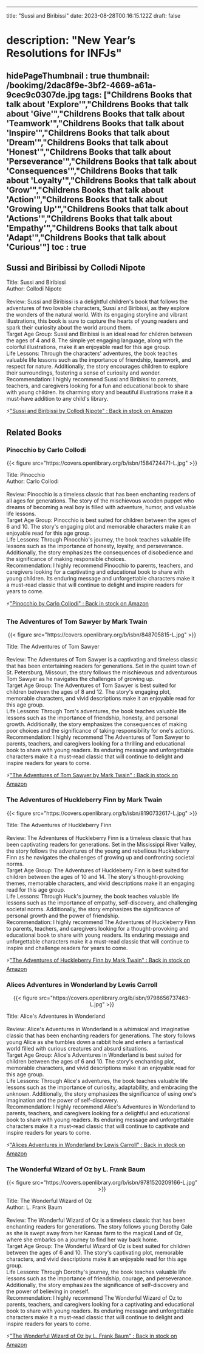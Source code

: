 
---
title: "Sussi and Biribissi"
date: 2023-08-28T00:16:15.122Z
draft: false
# description: "New Year’s Resolutions for INFJs"
hidePageThumbnail : true
thumbnail: /bookimg/2dac8f9e-3bf2-4669-a61a-9cec9c0307de.jpg
tags: ["Childrens Books that talk about 'Explore'","Childrens Books that talk about 'Give'","Childrens Books that talk about 'Teamwork'","Childrens Books that talk about 'Inspire'","Childrens Books that talk about 'Dream'","Childrens Books that talk about 'Honest'","Childrens Books that talk about 'Perseverance'","Childrens Books that talk about 'Consequences'","Childrens Books that talk about 'Loyalty'","Childrens Books that talk about 'Grow'","Childrens Books that talk about 'Action'","Childrens Books that talk about 'Growing Up'","Childrens Books that talk about 'Actions'","Childrens Books that talk about 'Empathy'","Childrens Books that talk about 'Adapt'","Childrens Books that talk about 'Curious'"]
toc : true
---
## Sussi and Biribissi by Collodi Nipote

Title: Sussi and Biribissi</br>
Author: Collodi Nipote</br></br>
Review: Sussi and Biribissi is a delightful children's book that follows the adventures of two lovable characters, Sussi and Biribissi, as they explore the wonders of the natural world. With its engaging storyline and vibrant illustrations, this book is sure to capture the hearts of young readers and spark their curiosity about the world around them.</br>
Target Age Group: Sussi and Biribissi is an ideal read for children between the ages of 4 and 8. The simple yet engaging language, along with the colorful illustrations, make it an enjoyable read for this age group.</br>
Life Lessons: Through the characters' adventures, the book teaches valuable life lessons such as the importance of friendship, teamwork, and respect for nature. Additionally, the story encourages children to explore their surroundings, fostering a sense of curiosity and wonder.</br>
Recommendation: I highly recommend Sussi and Biribissi to parents, teachers, and caregivers looking for a fun and educational book to share with young children. Its charming story and beautiful illustrations make it a must-have addition to any child's library.</br>

<p>⚡<a id="aflink" href="https://www.amazon.com/gp/search?ie=UTF8&tag=klayu00-20&linkCode=ur2&linkId=6639bed89a8ad8dd2705e40644eb43d3&camp=1789&creative=9325&index=books&keywords=Sussi and Biribissi by Collodi Nipote" class="one" target="_blank" title='"Sussi and Biribissi by Collodi Nipote" : Back in stock on Amazon'>"Sussi and Biribissi by Collodi Nipote" : Back in stock on Amazon</a></p>

## Related Books
### Pinocchio by Carlo Collodi
<center>
{{< figure src="https://covers.openlibrary.org/b/isbn/1584724471-L.jpg" >}}
</center>

Title: Pinocchio</br>
Author: Carlo Collodi</br></br>
Review: Pinocchio is a timeless classic that has been enchanting readers of all ages for generations. The story of the mischievous wooden puppet who dreams of becoming a real boy is filled with adventure, humor, and valuable life lessons.</br>
Target Age Group: Pinocchio is best suited for children between the ages of 6 and 10. The story's engaging plot and memorable characters make it an enjoyable read for this age group.</br>
Life Lessons: Through Pinocchio's journey, the book teaches valuable life lessons such as the importance of honesty, loyalty, and perseverance. Additionally, the story emphasizes the consequences of disobedience and the significance of making responsible choices.</br>
Recommendation: I highly recommend Pinocchio to parents, teachers, and caregivers looking for a captivating and educational book to share with young children. Its enduring message and unforgettable characters make it a must-read classic that will continue to delight and inspire readers for years to come.</br>

<p>⚡<a id="aflink" href="https://www.amazon.com/gp/search?ie=UTF8&tag=klayu00-20&linkCode=ur2&linkId=6639bed89a8ad8dd2705e40644eb43d3&camp=1789&creative=9325&index=books&keywords=Pinocchio by Carlo Collodi" class="one" target="_blank" title='"Pinocchio by Carlo Collodi" : Back in stock on Amazon'>"Pinocchio by Carlo Collodi" : Back in stock on Amazon</a></p>

### The Adventures of Tom Sawyer by Mark Twain
<center>
{{< figure src="https://covers.openlibrary.org/b/isbn/848705815-L.jpg" >}}
</center>

Title: The Adventures of Tom Sawyer</br></br>
Review: The Adventures of Tom Sawyer is a captivating and timeless classic that has been entertaining readers for generations. Set in the quaint town of St. Petersburg, Missouri, the story follows the mischievous and adventurous Tom Sawyer as he navigates the challenges of growing up.</br>
Target Age Group: The Adventures of Tom Sawyer is best suited for children between the ages of 8 and 12. The story's engaging plot, memorable characters, and vivid descriptions make it an enjoyable read for this age group.</br>
Life Lessons: Through Tom's adventures, the book teaches valuable life lessons such as the importance of friendship, honesty, and personal growth. Additionally, the story emphasizes the consequences of making poor choices and the significance of taking responsibility for one's actions.</br>
Recommendation: I highly recommend The Adventures of Tom Sawyer to parents, teachers, and caregivers looking for a thrilling and educational book to share with young readers. Its enduring message and unforgettable characters make it a must-read classic that will continue to delight and inspire readers for years to come.</br>

<p>⚡<a id="aflink" href="https://www.amazon.com/gp/search?ie=UTF8&tag=klayu00-20&linkCode=ur2&linkId=6639bed89a8ad8dd2705e40644eb43d3&camp=1789&creative=9325&index=books&keywords=The Adventures of Tom Sawyer by Mark Twain" class="one" target="_blank" title='"The Adventures of Tom Sawyer by Mark Twain" : Back in stock on Amazon'>"The Adventures of Tom Sawyer by Mark Twain" : Back in stock on Amazon</a></p>

### The Adventures of Huckleberry Finn by Mark Twain
<center>
{{< figure src="https://covers.openlibrary.org/b/isbn/8190732617-L.jpg" >}}
</center>

Title: The Adventures of Huckleberry Finn</br></br>
Review: The Adventures of Huckleberry Finn is a timeless classic that has been captivating readers for generations. Set in the Mississippi River Valley, the story follows the adventures of the young and rebellious Huckleberry Finn as he navigates the challenges of growing up and confronting societal norms.</br>
Target Age Group: The Adventures of Huckleberry Finn is best suited for children between the ages of 10 and 14. The story's thought-provoking themes, memorable characters, and vivid descriptions make it an engaging read for this age group.</br>
Life Lessons: Through Huck's journey, the book teaches valuable life lessons such as the importance of empathy, self-discovery, and challenging societal norms. Additionally, the story emphasizes the significance of personal growth and the power of friendship.</br>
Recommendation: I highly recommend The Adventures of Huckleberry Finn to parents, teachers, and caregivers looking for a thought-provoking and educational book to share with young readers. Its enduring message and unforgettable characters make it a must-read classic that will continue to inspire and challenge readers for years to come.</br>

<p>⚡<a id="aflink" href="https://www.amazon.com/gp/search?ie=UTF8&tag=klayu00-20&linkCode=ur2&linkId=6639bed89a8ad8dd2705e40644eb43d3&camp=1789&creative=9325&index=books&keywords=The Adventures of Huckleberry Finn by Mark Twain" class="one" target="_blank" title='"The Adventures of Huckleberry Finn by Mark Twain" : Back in stock on Amazon'>"The Adventures of Huckleberry Finn by Mark Twain" : Back in stock on Amazon</a></p>

### Alices Adventures in Wonderland by Lewis Carroll
<center>
{{< figure src="https://covers.openlibrary.org/b/isbn/9798656737463-L.jpg" >}}
</center>

Title: Alice's Adventures in Wonderland</br></br>
Review: Alice's Adventures in Wonderland is a whimsical and imaginative classic that has been enchanting readers for generations. The story follows young Alice as she tumbles down a rabbit hole and enters a fantastical world filled with curious creatures and absurd situations.</br>
Target Age Group: Alice's Adventures in Wonderland is best suited for children between the ages of 6 and 10. The story's enchanting plot, memorable characters, and vivid descriptions make it an enjoyable read for this age group.</br>
Life Lessons: Through Alice's adventures, the book teaches valuable life lessons such as the importance of curiosity, adaptability, and embracing the unknown. Additionally, the story emphasizes the significance of using one's imagination and the power of self-discovery.</br>
Recommendation: I highly recommend Alice's Adventures in Wonderland to parents, teachers, and caregivers looking for a delightful and educational book to share with young readers. Its enduring message and unforgettable characters make it a must-read classic that will continue to captivate and inspire readers for years to come.</br>

<p>⚡<a id="aflink" href="https://www.amazon.com/gp/search?ie=UTF8&tag=klayu00-20&linkCode=ur2&linkId=6639bed89a8ad8dd2705e40644eb43d3&camp=1789&creative=9325&index=books&keywords=Alices Adventures in Wonderland by Lewis Carroll" class="one" target="_blank" title='"Alices Adventures in Wonderland by Lewis Carroll" : Back in stock on Amazon'>"Alices Adventures in Wonderland by Lewis Carroll" : Back in stock on Amazon</a></p>

### The Wonderful Wizard of Oz by L. Frank Baum
<center>
{{< figure src="https://covers.openlibrary.org/b/isbn/9781520209166-L.jpg" >}}
</center>

Title: The Wonderful Wizard of Oz</br>
Author: L. Frank Baum</br></br>
Review: The Wonderful Wizard of Oz is a timeless classic that has been enchanting readers for generations. The story follows young Dorothy Gale as she is swept away from her Kansas farm to the magical Land of Oz, where she embarks on a journey to find her way back home.</br>
Target Age Group: The Wonderful Wizard of Oz is best suited for children between the ages of 6 and 10. The story's captivating plot, memorable characters, and vivid descriptions make it an enjoyable read for this age group.</br>
Life Lessons: Through Dorothy's journey, the book teaches valuable life lessons such as the importance of friendship, courage, and perseverance. Additionally, the story emphasizes the significance of self-discovery and the power of believing in oneself.</br>
Recommendation: I highly recommend The Wonderful Wizard of Oz to parents, teachers, and caregivers looking for a captivating and educational book to share with young readers. Its enduring message and unforgettable characters make it a must-read classic that will continue to delight and inspire readers for years to come.</br>

<p>⚡<a id="aflink" href="https://www.amazon.com/gp/search?ie=UTF8&tag=klayu00-20&linkCode=ur2&linkId=6639bed89a8ad8dd2705e40644eb43d3&camp=1789&creative=9325&index=books&keywords=The Wonderful Wizard of Oz by L. Frank Baum" class="one" target="_blank" title='"The Wonderful Wizard of Oz by L. Frank Baum" : Back in stock on Amazon'>"The Wonderful Wizard of Oz by L. Frank Baum" : Back in stock on Amazon</a></p>
